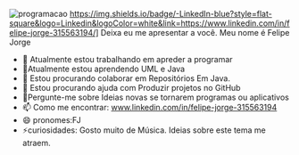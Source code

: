 ![programacao](https://user-images.githubusercontent.com/90123100/132129346-95b51197-e897-48ea-9c67-bdab57c96295.png)
https://img.shields.io/badge/-LinkedIn-blue?style=flat-square&logo=Linkedin&logoColor=white&link=https://www.linkedin.com/in/felipe-jorge-315563194/]
Deixa eu me apresentar a você.
Meu nome é Felipe Jorge
- 🔭 Atualmente estou trabalhando em apreder a programar
- 🌱Atualmente estou aprendendo UML e Java
- 👯 Estou procurando colaborar em Repositórios Em Java.
- 🤔 Estou procurando ajuda com Produzir projetos no GitHub
- 💬Pergunte-me sobre Ideias novas se tornarem programas ou aplicativos
- 📫 Como me encontrar: www.linkedin.com/in/felipe-jorge-315563194
- 😄 pronomes:FJ
- ⚡curiosidades: Gosto muito de Música. Ideias sobre este tema me atraem.

